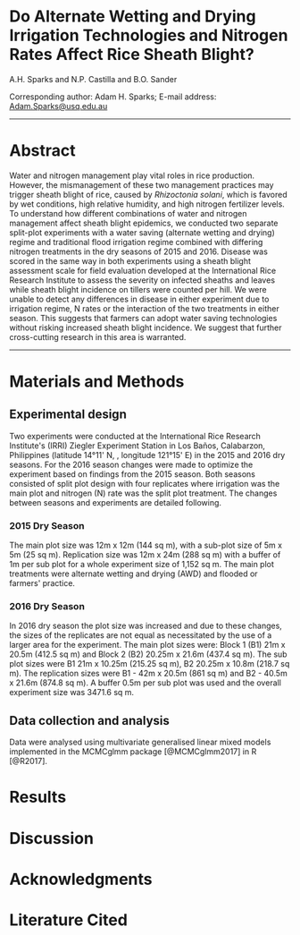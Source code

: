 # Do Alternate Wetting and Drying Irrigation Technologies and Nitrogen Rates Affect Rice Sheath Blight?
A.H. Sparks and N.P. Castilla and B.O. Sander  

Corresponding author: Adam H. Sparks; E-mail address: Adam.Sparks@usq.edu.au

______

# Abstract

Water and nitrogen management play vital roles in rice production. However, the mismanagement of these two management practices may trigger sheath blight of rice, caused by _Rhizoctonia solani_, which is favored by wet conditions, high relative humidity, and high nitrogen fertilizer levels. To understand how different combinations of water and nitrogen management affect sheath blight epidemics, we conducted two separate split-plot experiments with a water saving (alternate wetting and drying) regime and traditional flood irrigation regime combined with differing nitrogen treatments in the dry seasons of 2015 and 2016. Disease was scored in the same way in both experiments using a sheath blight assessment scale for field evaluation developed at the International Rice Research Institute to assess the severity on infected sheaths and leaves while sheath blight incidence on tillers were counted per hill. We were unable to detect any differences in disease in either experiment due to irrigation regime, N rates or the interaction of the two treatments in either season. This suggests that farmers can adopt water saving technologies without risking increased sheath blight incidence. We suggest that further cross-cutting research in this area is warranted. 

______

#####

# Materials and Methods
## Experimental design
Two experiments were conducted at the International Rice Research Institute's (IRRI) Ziegler Experiment Station in Los Baños, Calabarzon, Philippines (latitude 14°11' N, , longitude 121°15' E) in the 2015 and 2016 dry seasons. For the 2016 season changes were made to optimize the experiment based on findings from the 2015 season. Both seasons consisted of split plot design with four replicates where irrigation was the main plot and nitrogen (N) rate was the split plot treatment. The changes between seasons and experiments are detailed following.

### 2015 Dry Season
The main plot size was 12m x 12m (144 sq m), with a sub-plot size of 5m x 5m (25 sq m). Replication size was 12m x 24m (288 sq m) with a buffer of 1m per sub plot for a whole experiment size of 1,152 sq m. The main plot treatments were alternate wetting and drying (AWD) and flooded or farmers' practice.

### 2016 Dry Season
In 2016 dry season the plot size was increased and due to these changes, the sizes of the replicates are not equal as necessitated by the use of a larger area for the experiment. The main plot sizes were: Block 1 (B1) 21m x 20.5m (412.5 sq m) and Block 2 (B2) 20.25m x 21.6m (437.4 sq m). The sub plot sizes were B1 21m x 10.25m (215.25 sq m), B2 20.25m x 10.8m (218.7 sq m). The replication sizes were B1 - 42m x 20.5m (861 sq m) and B2 - 40.5m x 21.6m (874.8 sq m). A buffer 0.5m per sub plot was used and the overall experiment size was 3471.6 sq m.

## Data collection and analysis

Data were analysed using multivariate generalised linear mixed models implemented in the MCMCglmm package [@MCMCglmm2017] in R [@R2017].

# Results


# Discussion


# Acknowledgments


# Literature Cited
